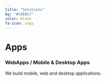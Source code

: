 ```yaml
---
title: "Solutions"
bg: "#C8E8C7"
color: black
fa-icon: cogs
---
```



# Apps 

### WebApps / Mobile & Desktop Apps
We build mobile, web and desktop applications.

  